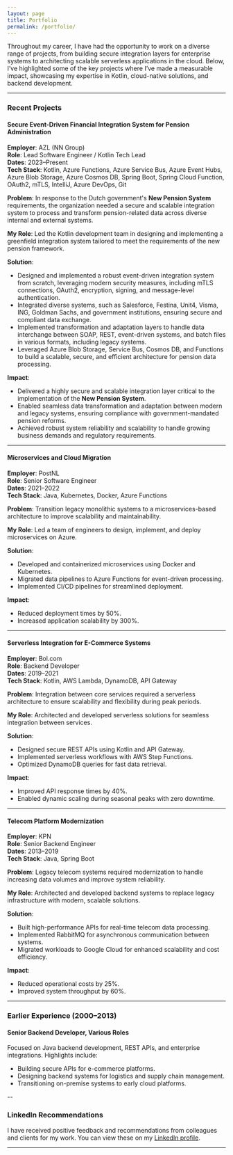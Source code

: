 ```yaml
---
layout: page
title: Portfolio
permalink: /portfolio/
---
```


Throughout my career, I have had the opportunity to work on a diverse range of projects, from building secure integration layers for enterprise systems to architecting scalable serverless applications in the cloud. Below, I’ve highlighted some of the key projects where I’ve made a measurable impact, showcasing my expertise in Kotlin, cloud-native solutions, and backend development.

---

### **Recent Projects**

#### **Secure Event-Driven Financial Integration System for Pension Administration**
**Employer**: AZL (NN Group)  
**Role**: Lead Software Engineer / Kotlin Tech Lead  
**Dates**: 2023–Present  
**Tech Stack**: Kotlin, Azure Functions, Azure Service Bus, Azure Event Hubs, Azure Blob Storage, Azure Cosmos DB, Spring Boot, Spring Cloud Function, OAuth2, mTLS, IntelliJ, Azure DevOps, Git

**Problem**: In response to the Dutch government's **New Pension System** requirements, the organization needed a secure and scalable integration system to process and transform pension-related data across diverse internal and external systems.

**My Role**: Led the Kotlin development team in designing and implementing a greenfield integration system tailored to meet the requirements of the new pension framework.

**Solution**:
- Designed and implemented a robust event-driven integration system from scratch, leveraging modern security measures, including mTLS connections, OAuth2, encryption, signing, and message-level authentication.
- Integrated diverse systems, such as Salesforce, Festina, Unit4, Visma, ING, Goldman Sachs, and government institutions, ensuring secure and compliant data exchange.
- Implemented transformation and adaptation layers to handle data interchange between SOAP, REST, event-driven systems, and batch files in various formats, including legacy systems.
- Leveraged Azure Blob Storage, Service Bus, Cosmos DB, and Functions to build a scalable, secure, and efficient architecture for pension data processing.

**Impact**:
- Delivered a highly secure and scalable integration layer critical to the implementation of the **New Pension System**.
- Enabled seamless data transformation and adaptation between modern and legacy systems, ensuring compliance with government-mandated pension reforms.
- Achieved robust system reliability and scalability to handle growing business demands and regulatory requirements.

---

#### **Microservices and Cloud Migration**
**Employer**: PostNL  
**Role**: Senior Software Engineer  
**Dates**: 2021–2022  
**Tech Stack**: Java, Kubernetes, Docker, Azure Functions

**Problem**: Transition legacy monolithic systems to a microservices-based architecture to improve scalability and maintainability.

**My Role**: Led a team of engineers to design, implement, and deploy microservices on Azure.

**Solution**:
- Developed and containerized microservices using Docker and Kubernetes.
- Migrated data pipelines to Azure Functions for event-driven processing.
- Implemented CI/CD pipelines for streamlined deployment.

**Impact**:
- Reduced deployment times by 50%.
- Increased application scalability by 300%.

---

#### **Serverless Integration for E-Commerce Systems**
**Employer**: Bol.com  
**Role**: Backend Developer  
**Dates**: 2019–2021  
**Tech Stack**: Kotlin, AWS Lambda, DynamoDB, API Gateway

**Problem**: Integration between core services required a serverless architecture to ensure scalability and flexibility during peak periods.

**My Role**: Architected and developed serverless solutions for seamless integration between services.

**Solution**:
- Designed secure REST APIs using Kotlin and API Gateway.
- Implemented serverless workflows with AWS Step Functions.
- Optimized DynamoDB queries for fast data retrieval.

**Impact**:
- Improved API response times by 40%.
- Enabled dynamic scaling during seasonal peaks with zero downtime.

---

#### **Telecom Platform Modernization**
**Employer**: KPN  
**Role**: Senior Backend Engineer  
**Dates**: 2013–2019  
**Tech Stack**: Java, Spring Boot

**Problem**: Legacy telecom systems required modernization to handle increasing data volumes and improve system reliability.

**My Role**: Architected and developed backend systems to replace legacy infrastructure with modern, scalable solutions.

**Solution**:
- Built high-performance APIs for real-time telecom data processing.
- Implemented RabbitMQ for asynchronous communication between systems.
- Migrated workloads to Google Cloud for enhanced scalability and cost efficiency.

**Impact**:
- Reduced operational costs by 25%.
- Improved system throughput by 60%.

---

### **Earlier Experience (2000–2013)**

#### **Senior Backend Developer**, Various Roles
Focused on Java backend development, REST APIs, and enterprise integrations. Highlights include:
- Building secure APIs for e-commerce platforms.
- Designing backend systems for logistics and supply chain management.
- Transitioning on-premise systems to early cloud platforms.

--

### **LinkedIn Recommendations**

I have received positive feedback and recommendations from colleagues and clients for my work. You can view these on my [LinkedIn profile](https://www.linkedin.com/in/elena-van-engelen-maslova/).

---
